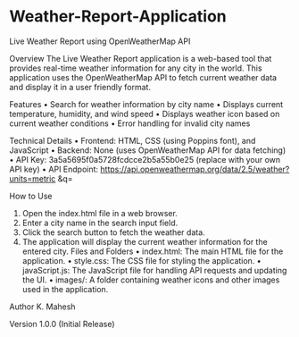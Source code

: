 # Weather-Report-Application

Live Weather Report using OpenWeatherMap API

Overview 
The Live Weather Report application is a web-based tool that provides real-time 
weather information for any city in the world. This application uses the 
OpenWeatherMap API to fetch current weather data and display it in a user
friendly format. 

Features 
• Search for weather information by city name 
• Displays current temperature, humidity, and wind speed 
• Displays weather icon based on current weather conditions 
• Error handling for invalid city names 

Technical Details 
• Frontend: HTML, CSS (using Poppins font), and JavaScript 
• Backend: None (uses OpenWeatherMap API for data fetching) 
• API Key: 3a5a5695f0a5728fcdcce2b5a55b0e25 (replace with your own 
API key) 
• API 
Endpoint: https://api.openweathermap.org/data/2.5/weather?units=metric
 &q= 
 
How to Use 
1. Open the index.html file in a web browser. 
2. Enter a city name in the search input field. 
3. Click the search button to fetch the weather data. 
4. The application will display the current weather information for the 
entered city. 
Files and Folders 
• index.html: The main HTML file for the application. 
• style.css: The CSS file for styling the application. 
• javaScript.js: The JavaScript file for handling API requests and updating 
the UI. 
• images/: A folder containing weather icons and other images used in the 
application.

Author 
K. Mahesh 

Version 
1.0.0 (Initial Release)
